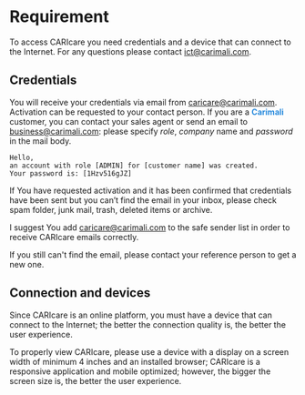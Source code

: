 # Requirement

To access CARIcare you need credentials and a device that can connect to the Internet. For any questions please contact ict@carimali.com.

## Credentials

You will receive your credentials via email from caricare@carimali.com. Activation can be requested to your contact person. If you are a **<span style="color:#2A8BDD">Carimali</span>** customer, you can contact your sales agent or send an email to business@carimali.com: please specify *role*, *company* name and *password* in the mail body.

```ESEMPIO
Hello,
an account with role [ADMIN] for [customer name] was created.
Your password is: [1Hzv516gJZ]
```

If You have requested activation and it has been confirmed that credentials have been sent but you can’t find the email in your inbox, please check spam folder, junk mail, trash, deleted items or archive.

I suggest You add caricare@carimali.com to the safe sender list in order to receive CARIcare emails correctly.

If you still can't find the email, please contact your reference person to get a new one.

## Connection and devices

Since CARIcare is an online platform, you must have a device that can connect to the Internet; the better the connection quality is, the better the user experience.

To properly view CARIcare, please use a device with a display on a screen width of minimum 4 inches and an installed browser; CARIcare is a responsive application and mobile optimized; however, the bigger the screen size is, the better the user experience.


